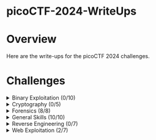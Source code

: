# picoCTF-2024-WriteUps

# Overview
Here are the write-ups for the picoCTF 2024 challenges.

# Challenges
<details>
  <summary>Binary Exploitation (0/10)</summary>

  * [format string 0]() (Unsolved)
  * [heap 0]() (Unsolved)
  * [format string 1]() (Unsolved)
  * [heap 1]() (Unsolved)
  * [heap 2]() (Unsolved)
  * [heap 3]() (Unsolved)
  * [format string 2]() (Unsolved)
  * [format string 3]() (Unsolved)
  * [babygame03]() (Unsolved)
  * [high frequency troubles]() (Unsolved)
    
</details>

<details>
  <summary>Cryptography (0/5)</summary>

  * [interencdec]() (Solved)
  * [Custom encryption]() (Solved)
  * [C3]() (Solved)
  * [rsa_oracle]()  (Unsolved)
  * [flag_printer]() (Unsolved)

    
</details>

<details>
  <summary>Forensics (8/8)</summary>

  * [Scan Surprise](https://github.com/Bsnookie9/picoCTF-2024-WriteUps/tree/main/Forensics/Scan%20Surprise)
  * [Verify](https://github.com/Bsnookie9/picoCTF-2024-WriteUps/tree/main/Forensics/Verify)
  * [CanYouSee](https://github.com/Bsnookie9/picoCTF-2024-WriteUps/tree/main/Forensics/CanYouSee)
  * [Secret of the Polyglot](https://github.com/Bsnookie9/picoCTF-2024-WriteUps/tree/main/Forensics/Secret%20of%20the%20Polyglot)
  * [Mob psycho](https://github.com/Bsnookie9/picoCTF-2024-WriteUps/tree/main/Forensics/Mob%20psycho)
  * [endianness-v2](https://github.com/Bsnookie9/picoCTF-2024-WriteUps/tree/main/Forensics/endianness-v2)
  * [Blast from the past](https://github.com/Bsnookie9/picoCTF-2024-WriteUps/tree/main/Forensics/Blast%20from%20the%20past)
  * [Dear Diary](https://github.com/Bsnookie9/picoCTF-2024-WriteUps/tree/main/Forensics/Dear%20Diary)
    
</details>

<details>
  <summary>General Skills (10/10)</summary>

  * [Super SSH](https://github.com/Bsnookie9/picoCTF-2024-WriteUps/tree/main/General%20Skills/Super%20SSH)
  * [Commitment Issues](https://github.com/Bsnookie9/picoCTF-2024-WriteUps/tree/main/General%20Skills/Commitment%20Issues)
  * [Time Machine](https://github.com/Bsnookie9/picoCTF-2024-WriteUps/tree/main/General%20Skills/Time%20Machine)
  * [Blame Game](https://github.com/Bsnookie9/picoCTF-2024-WriteUps/tree/main/General%20Skills/Blame%20Game)
  * [Collaborative Development](https://github.com/Bsnookie9/picoCTF-2024-WriteUps/tree/main/General%20Skills/Collaborative%20Development)
  * [binhexa](https://github.com/Bsnookie9/picoCTF-2024-WriteUps/tree/main/General%20Skills/binhexa)
  * [Binary Search](https://github.com/Bsnookie9/picoCTF-2024-WriteUps/tree/main/General%20Skills/Binary%20Search)
  * [endianness](https://github.com/Bsnookie9/picoCTF-2024-WriteUps/tree/main/General%20Skills/endianness)
  * [dont-you-love-banners](https://github.com/Bsnookie9/picoCTF-2024-WriteUps/tree/main/General%20Skills/dont-you-love-banners)
  * [SansAlpha](https://github.com/Bsnookie9/picoCTF-2024-WriteUps/tree/main/General%20Skills/SansAlpha)
    
</details>

<details>
  <summary>Reverse Engineering (0/7)</summary>

  * [packer]() (Unsolved)
  * [FactCheck]() (Unsolved)
  * [WinAntiDbg0x100]() (Unsolved)
  * [Classic Crackme 0x100]() (Unsolved)
  * [weirdSnake]() (Unsolved)
  * [WinAntiDbg0x200]() (Unsolved)
  * [WinAntiDbg0x300]() (Unsolved)
    
</details>

<details>
  <summary>Web Exploitation (2/7)</summary>

  * [Bookmarklet](https://github.com/Bsnookie9/picoCTF-2024-WriteUps/tree/main/Web%20Exploitation/Bookmarklet) (Solved)
  * [WebDecode](https://github.com/Bsnookie9/picoCTF-2024-WriteUps/tree/main/Web%20Exploitation/WebDecode) (Solved)
  * [IntroToBurp](https://github.com/Bsnookie9/picoCTF-2024-WriteUps/tree/main/Web%20Exploitation/IntroToBurp) (Unsolved)
  * [Unminify](https://github.com/Bsnookie9/picoCTF-2024-WriteUps/tree/main/Web%20Exploitation/Unminify) (Unsolved)
  * [No Sql Injection]() (Unsolved) (Under Maintenance)
  * [Trickster](https://github.com/Bsnookie9/picoCTF-2024-WriteUps/tree/main/Web%20Exploitation/Trickster) (Unsolved)
  * [elements](https://github.com/Bsnookie9/picoCTF-2024-WriteUps/tree/main/Web%20Exploitation/elements) (Unsolved)
    
</details>
